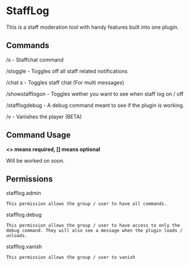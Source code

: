 # StaffLog

This is a staff moderation tool with handy features built into one plugin.





## Commands

/s - Staffchat command

/stoggle - Toggles off all staff related notifications

/chat s - Toggles staff chat (For multi messages)

/showstafflogon - Toggles wether you want to see when staff log on / off

/stafflogdebug - A debug command meant to see if the plugin is working.

/v - Vanishes the player (BETA)



## Command Usage
**<> means required, [] means optional**

Will be worked on soon.
  
  

## Permissions

stafflog.admin

`This permission allows the group / user to have all commands.`

stafflog.debug

`This permission allows the group / user to have access to only the debug command. They will also see a message when the plugin loads / unloads.`

stafflog.vanish

`This permission allows the group / user to vanish`





